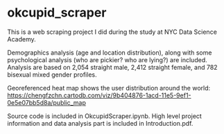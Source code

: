# okcupid_scraper
 
This is a web scraping project I did during the study at NYC Data Science Academy.

Demographics analysis (age and location distribution), along with some psychological analysis (who are pickier? who are lying?) are included. Analysis are based on 2,054 straight male, 2,412 straight female, and 782 bisexual mixed gender profiles.

Georeferenced heat map shows the user distribution around the world:
https://chengfzchn.cartodb.com/viz/9b404876-1acd-11e5-9ef1-0e5e07bb5d8a/public_map

Source code is included in OkcupidScraper.ipynb.
High level project information and data analysis part is included in Introduction.pdf.
